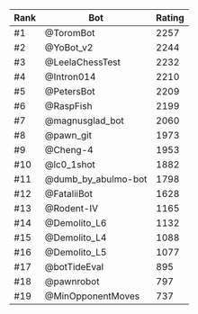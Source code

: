Rank|Bot|Rating
---|---|---
#1|@ToromBot|2257
#2|@YoBot_v2|2244
#3|@LeelaChessTest|2232
#4|@Intron014|2210
#5|@PetersBot|2209
#6|@RaspFish|2199
#7|@magnusglad_bot|2060
#8|@pawn_git|1973
#9|@Cheng-4|1953
#10|@lc0_1shot|1882
#11|@dumb_by_abulmo-bot|1798
#12|@FataliiBot|1628
#13|@Rodent-IV|1165
#14|@Demolito_L6|1132
#15|@Demolito_L4|1088
#16|@Demolito_L5|1077
#17|@botTideEval|895
#18|@pawnrobot|797
#19|@MinOpponentMoves|737
